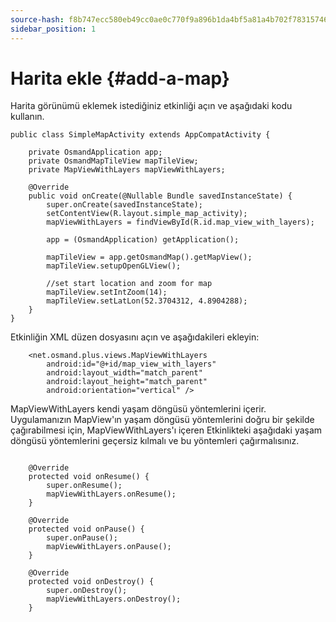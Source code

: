 ```yaml
---
source-hash: f8b747ecc580eb49cc0ae0c770f9a896b1da4bf5a81a4b702f78315746e14757
sidebar_position: 1
---
```


# Harita ekle {#add-a-map}
Harita görünümü eklemek istediğiniz etkinliği açın ve aşağıdaki kodu kullanın.

```
public class SimpleMapActivity extends AppCompatActivity {

	private OsmandApplication app;
	private OsmandMapTileView mapTileView;
	private MapViewWithLayers mapViewWithLayers;

	@Override
	public void onCreate(@Nullable Bundle savedInstanceState) {
		super.onCreate(savedInstanceState);
		setContentView(R.layout.simple_map_activity);
		mapViewWithLayers = findViewById(R.id.map_view_with_layers);

		app = (OsmandApplication) getApplication();

		mapTileView = app.getOsmandMap().getMapView();
		mapTileView.setupOpenGLView();

		//set start location and zoom for map
		mapTileView.setIntZoom(14);
		mapTileView.setLatLon(52.3704312, 4.8904288);
	}
}
```

Etkinliğin XML düzen dosyasını açın ve aşağıdakileri ekleyin:

```
	<net.osmand.plus.views.MapViewWithLayers
		android:id="@+id/map_view_with_layers"
		android:layout_width="match_parent"
		android:layout_height="match_parent"
		android:orientation="vertical" />		
```

MapViewWithLayers kendi yaşam döngüsü yöntemlerini içerir. Uygulamanızın MapView'ın yaşam döngüsü yöntemlerini doğru bir şekilde çağırabilmesi için, MapViewWithLayers'ı içeren Etkinlikteki aşağıdaki yaşam döngüsü yöntemlerini geçersiz kılmalı ve bu yöntemleri çağırmalısınız.

```

	@Override
	protected void onResume() {
		super.onResume();
		mapViewWithLayers.onResume();
	}

	@Override
	protected void onPause() {
		super.onPause();
		mapViewWithLayers.onPause();
	}

	@Override
	protected void onDestroy() {
		super.onDestroy();
		mapViewWithLayers.onDestroy();
	}
```